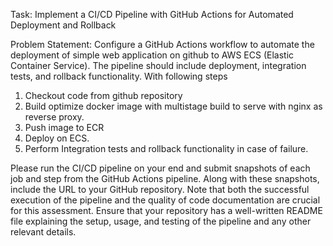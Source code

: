 Task: Implement a CI/CD Pipeline with GitHub Actions for Automated Deployment and Rollback


Problem Statement: Configure a GitHub Actions workflow to automate the deployment of simple web application on github to AWS ECS (Elastic Container Service). The pipeline should include deployment, integration tests, and rollback functionality. With following steps
1.	Checkout code from github repository
2.	Build optimize docker image with multistage build to serve with nginx as reverse proxy.
3.	Push image to ECR
4.	Deploy on ECS.
5.	Perform Integration tests and rollback functionality in case of failure.

Please run the CI/CD pipeline on your end and submit snapshots of each job and step from the GitHub Actions pipeline. Along with these snapshots, include the URL to your GitHub repository. Note that both the successful execution of the pipeline and the quality of code documentation are crucial for this assessment. Ensure that your repository has a well-written README file explaining the setup, usage, and testing of the pipeline and any other relevant details.
